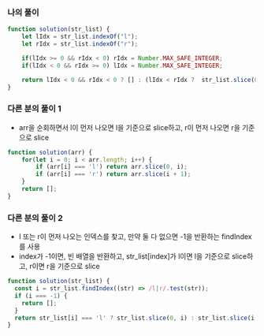 ### 나의 풀이

```js
function solution(str_list) {
    let lIdx = str_list.indexOf("l");
    let rIdx = str_list.indexOf("r");

    if(lIdx >= 0 && rIdx < 0) rIdx = Number.MAX_SAFE_INTEGER;
    if(lIdx < 0 && rIdx >= 0) lIdx = Number.MAX_SAFE_INTEGER;

    return lIdx < 0 && rIdx < 0 ? [] : (lIdx < rIdx ?  str_list.slice(0, lIdx) : str_list.slice(rIdx+1));
}
```

### 다른 분의 풀이 1

- arr을 순회하면서 l이 먼저 나오면 l을 기준으로 slice하고, r이 먼저 나오면 r을 기준으로 slice

```js
function solution(arr) {
    for(let i = 0; i < arr.length; i++) {
        if (arr[i] === 'l') return arr.slice(0, i);
        if (arr[i] === 'r') return arr.slice(i + 1);
    }
    return [];
}
```

### 다른 분의 풀이 2

- l 또는 r이 먼저 나오는 인덱스를 찾고, 만약 둘 다 없으면 -1을 반환하는 findIndex를 사용
- index가 -1이면, 빈 배열을 반환하고, str_list[index]가 l이면 l을 기준으로 slice하고, r이면 r을 기준으로 slice

```js
function solution(str_list) {
  const i = str_list.findIndex((str) => /l|r/.test(str));
  if (i === -1) {
    return [];
  }
  return str_list[i] === 'l' ? str_list.slice(0, i) : str_list.slice(i + 1);
}
```